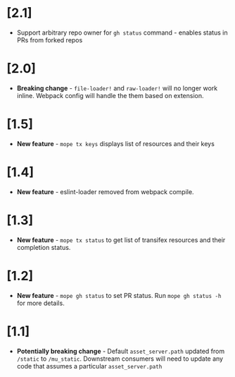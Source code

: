 # [2.1]

- Support arbitrary repo owner for `gh status` command - enables status in PRs
  from forked repos

# [2.0]

- **Breaking change** - `file-loader!` and `raw-loader!` will no longer work inline.
  Webpack config will handle the them based on extension.

# [1.5]

- **New feature** - `mope tx keys` displays list of resources and their keys

# [1.4]

- **New feature** - eslint-loader removed from webpack compile.

# [1.3]

- **New feature** - `mope tx status` to get list of transifex resources and
  their completion status.


# [1.2]

- **New feature** - `mope gh status` to set PR status. Run `mope gh status -h`
  for more details.

# [1.1]

- **Potentially breaking change** - Default `asset_server.path` updated from
  `/static` to `/mu_static`. Downstream consumers will need to update any code
  that assumes a particular `asset_server.path`
